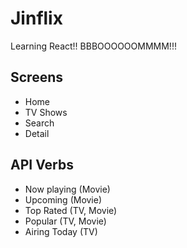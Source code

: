 # Jinflix

Learning React!!
BBBOOOOOOMMMM!!!

## Screens
- Home
- TV Shows
- Search
- Detail

## API Verbs

- Now playing (Movie)
- Upcoming (Movie)
- Top Rated (TV, Movie)
- Popular (TV, Movie)
- Airing Today (TV)